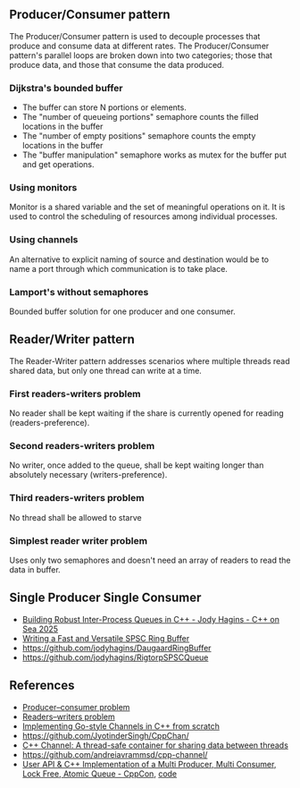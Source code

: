## Producer/Consumer pattern
The Producer/Consumer pattern is used to decouple processes that produce and consume data at different rates. The Producer/Consumer pattern's parallel loops are broken down into two categories; those that produce data, and those that consume the data produced.

### Dijkstra's bounded buffer
* The buffer can store N portions or elements.
* The "number of queueing portions" semaphore counts the filled locations in the buffer
* The "number of empty positions" semaphore counts the empty locations in the buffer
* The "buffer manipulation" semaphore works as mutex for the buffer put and get operations.

### Using monitors
Monitor is a shared variable and the set of meaningful operations on it. It is used to control the scheduling of resources among individual processes.

### Using channels
An alternative to explicit naming of source and destination would be to name a port through which communication is to take place.

### Lamport's without semaphores
Bounded buffer solution for one producer and one consumer.

## Reader/Writer pattern
The Reader-Writer pattern addresses scenarios where multiple threads read shared data, but only one thread can write at a time.

### First readers-writers problem
No reader shall be kept waiting if the share is currently opened for reading (readers-preference).

### Second readers-writers problem
No writer, once added to the queue, shall be kept waiting longer than absolutely necessary (writers-preference). 

### Third readers-writers problem
No thread shall be allowed to starve

### Simplest reader writer problem
Uses only two semaphores and doesn't need an array of readers to read the data in buffer.

## Single Producer Single Consumer
* [Building Robust Inter-Process Queues in C++ - Jody Hagins - C++ on Sea 2025](https://www.youtube.com/watch?v=nX5CXx1gdEg)
* [Writing a Fast and Versatile SPSC Ring Buffer](https://daugaard.org/blog/writing-a-fast-and-versatile-spsc-ring-buffer/)
* <https://github.com/jodyhagins/DaugaardRingBuffer>
* <https://github.com/jodyhagins/RigtorpSPSCQueue>

## References
* [Producer–consumer problem](https://en.wikipedia.org/wiki/Producer%E2%80%93consumer_problem)
* [Readers–writers problem](https://en.wikipedia.org/wiki/Readers%E2%80%93writers_problem)
* [Implementing Go-style Channels in C++ from scratch](https://jyotinder.substack.com/p/implementing-go-channels-in-cpp)
* <https://github.com/JyotinderSingh/CppChan/>
* [C++ Channel: A thread-safe container for sharing data between threads](https://blog.andreiavram.ro/cpp-channel-thread-safe-container-share-data-threads/)
* <https://github.com/andreiavrammsd/cpp-channel/>
* [User API & C++ Implementation of a Multi Producer, Multi Consumer, Lock Free, Atomic Queue - CppCon](https://www.youtube.com/watch?v=bjz_bMNNWRk), [code](https://github.com/erez-strauss/lockfree_mpmc_queue)

